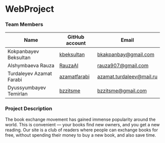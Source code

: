 # WebProject

### Team Members
| Name | GitHub account | Email |
| --- | --- | --- |
| Kokpanbayev Beksultan | [kbeksultan](https://github.com/kbeksultan/) | bkakpanbay@gmail.com  |
| Alshymbaeva Rauza | [RauzaAl](https://github.com/RauzaAl) | rauza907@gmail.com |
| Turdaleyev Azamat Farabi | [azamatfarabi](https://github.com/azamatfarabi) | azamat.turdaleev@mail.ru |
| Dyussyumbayev Temirlan | [bzzitsme](https://github.com/bzzitsme) | bzzitsme@gmail.com |

### Project Description

The book exchange movement has gained immense popularity around the world. This is convenient — your books find new owners, and you get a new reading. Our site is a club of readers where people can exchange books for free, without spending their money to buy a new book, and also save time.


